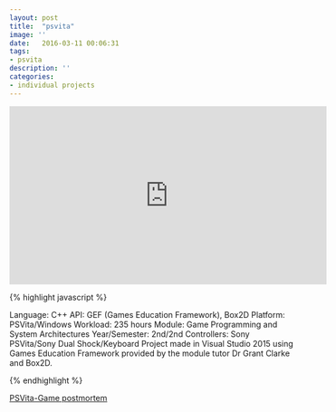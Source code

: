 ```yaml
---
layout: post
title:  "psvita"
image: ''
date:   2016-03-11 00:06:31
tags:
- psvita
description: ''
categories:
- individual projects
---
```


<center><iframe width="560" height="315" src="https://www.youtube.com/embed/7eafXxt1-Ck" frameborder="0" allow="accelerometer; autoplay; encrypted-media; gyroscope; picture-in-picture" allowfullscreen></iframe></center>

{% highlight javascript %}

Language: C++
API: GEF (Games Education Framework), Box2D
Platform: ​PSVita/Windows
Workload: 235 hours
Module: Game Programming and System Architectures
Year/Semester: 2nd/2nd
Controllers: Sony PSVita/Sony Dual Shock/Keyboard
​​Project made in Visual Studio 2015 using Games Education Framework provided by the module tutor Dr Grant Clarke and Box2D. 

{% endhighlight %}



<div class="center">
<object data="https://github.com/matzar/matzar.github.io/raw/master/pdf/ps-vita.pdf" type="application/pdf"  width="600" height="500">
  <a href="https://github.com/matzar/matzar.github.io/raw/master/pdf/ps-vita.pdf">PSVita-Game postmortem</a>
</object>
</div>